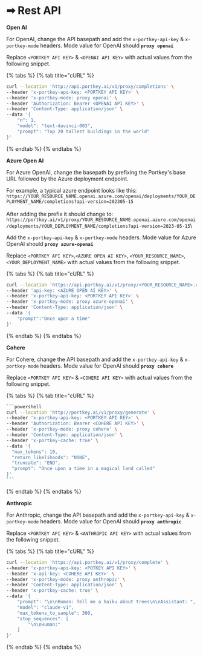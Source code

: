 # ➡ Rest API

**Open AI**

For OpenAI, change the API basepath and add the `x-portkey-api-key` & `x-portkey-mode` headers. Mode value for OpenAI should **`proxy openai`**

Replace `<PORTKEY API KEY>` & `<OPENAI API KEY>` with actual values from the following snippet.

{% tabs %}
{% tab title="cURL" %}
```bash
curl --location 'http://api.portkey.ai/v1/proxy/completions' \
--header 'x-portkey-api-key: <PORTKEY API KEY>' \
--header 'x-portkey-mode: proxy openai' \
--header 'Authorization: Bearer <OPENAI API KEY>' \
--header 'Content-Type: application/json' \
--data '{
    "n": 1,
    "model": "text-davinci-003",
    "prompt": "Top 20 tallest buildings in the world"
}'
```
{% endtab %}
{% endtabs %}

**Azure Open AI**

For Azure OpenAI, change the basepath by prefixing the Portkey's base URL followed by the Azure deployment endpoint.&#x20;

For example, a typical azure endpoint looks like this:\
`https://YOUR_RESOURCE_NAME.openai.azure.com/openai/deployments/YOUR_DEPLOYMENT_NAME/completions?api-version=202305-15`\
\
After adding the prefix it should change to:\
`https://portkey.ai/v1/proxy/YOUR_RESOURCE_NAME.openai.azure.com/openai/deployments/YOUR_DEPLOYMENT_NAME/completions?api-version=2023-05-15`\


Add the  `x-portkey-api-key` & `x-portkey-mode` headers. Mode value for Azure OpenAI should **`proxy azure-openai`**

Replace `<PORTKEY API KEY>`,`<AZURE OPEN AI KEY>`, `<YOUR_RESOURCE_NAME>`,  `<YOUR_DEPLOYMENT_NAME>`  with actual values from the following snippet.

{% tabs %}
{% tab title="cURL" %}
```bash
curl --location 'https://api.portkey.ai/v1/proxy/<YOUR_RESOURCE_NAME>.openai.azure.com/openai/deployments/<YOUR_DEPLOYMENT_NAME>/completions?api-version=2023-05-15' \
--header 'api-key: <AZURE OPEN AI KEY>' \
--header 'x-portkey-api-key: <PORTKEY API KEY>' \
--header 'x-portkey-mode: proxy azure-openai' \
--header 'Content-Type: application/json' \
--data '{        
    "prompt":"Once upon a time"
}'
```
{% endtab %}
{% endtabs %}

**Cohere**

For Cohere, change the API basepath and add the `x-portkey-api-key` & `x-portkey-mode` headers. Mode value for OpenAI should **`proxy cohere`**

Replace `<PORTKEY API KEY>` & `<COHERE API KEY>` with actual values from the following snippet.

{% tabs %}
{% tab title="cURL" %}
````bash
```powershell
curl --location 'http://portkey.ai/v1/proxy/generate' \
--header 'x-portkey-api-key: <PORTKEY API KEY>' \
--header 'Authorization: Bearer <COHERE API KEY>' \
--header 'x-portkey-mode: proxy cohere' \
--header 'Content-Type: application/json' \
--header 'x-portkey-cache: true' \
--data '{
  "max_tokens": 10,
  "return_likelihoods": "NONE",
  "truncate": "END",
  "prompt": "Once upon a time in a magical land called"
}'
```
````
{% endtab %}
{% endtabs %}

**Anthropic**

For Anthropic, change the API basepath and add the `x-portkey-api-key` & `x-portkey-mode` headers. Mode value for OpenAI should **`proxy anthropic`**

Replace `<PORTKEY API KEY>` & `<ANTHROPIC API KEY>` with actual values from the following snippet.

{% tabs %}
{% tab title="cURL" %}
```bash
curl --location 'https://api.portkey.ai/v1/proxy/complete' \
--header 'x-portkey-api-key: <POTKEY API KEY>' \
--header 'x-api-key: <COHERE API KEY>' \
--header 'x-portkey-mode: proxy anthropic' \
--header 'Content-Type: application/json' \
--header 'x-portkey-cache: true' \
--data '{
    "prompt": "\n\nHuman: Tell me a haiku about trees\n\nAssistant: ",
    "model": "claude-v1",
    "max_tokens_to_sample": 300,
    "stop_sequences": [
        "\n\nHuman:"
    ]
}'
```
{% endtab %}
{% endtabs %}
